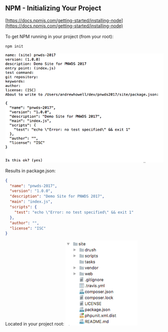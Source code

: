 ## NPM - Initializing Your Project
[https://docs.npmjs.com/getting-started/installing-node](https://docs.npmjs.com/getting-started/installing-node)<br /><br />
To get NPM running in your project (from your root):
```bash
npm init 
```

![NPM initialization wizard](../img/npm-init-wizard.png)

Results in package.json:
```json
{
  "name": "pnwds-2017",
  "version": "1.0.0",
  "description": "Demo Site for PNWDS 2017",
  "main": "index.js",
  "scripts": {
    "test": "echo \"Error: no test specified\" && exit 1"
  },
  "author": "",
  "license": "ISC"
}
```

Located in your project root:
![package.json](../img/package.json.png)
